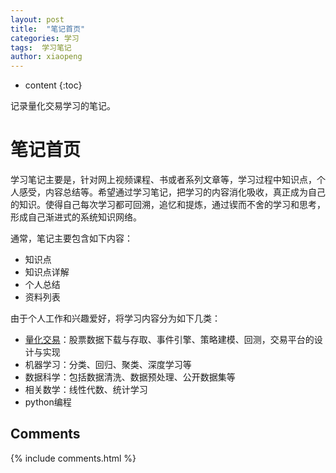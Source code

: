 ```yaml
---
layout: post
title:  "笔记首页"
categories: 学习
tags:  学习笔记
author: xiaopeng
---
```



* content
{:toc}

记录量化交易学习的笔记。




# 笔记首页
学习笔记主要是，针对网上视频课程、书或者系列文章等，学习过程中知识点，个人感受，内容总结等。希望通过学习笔记，把学习的内容消化吸收，真正成为自己的知识。使得自己每次学习都可回溯，追忆和提炼，通过锲而不舍的学习和思考，形成自己渐进式的系统知识网络。

通常，笔记主要包含如下内容：
* 知识点
* 知识点详解
* 个人总结
* 资料列表

由于个人工作和兴趣爱好，将学习内容分为如下几类：
* [量化交易](https://passionlv.github.io/2018/02/06/量化交易/)：股票数据下载与存取、事件引擎、策略建模、回测，交易平台的设计与实现
* 机器学习：分类、回归、聚类、深度学习等
* 数据科学：包括数据清洗、数据预处理、公开数据集等
* 相关数学：线性代数、统计学习
* python编程

## Comments

{% include comments.html %}
